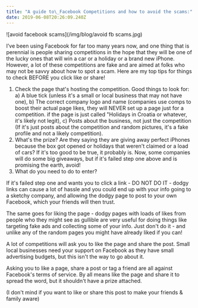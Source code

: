 ```yaml
---
title: "A guide to\_Facebook Competitions and how to avoid the scams:"
date: 2019-06-08T20:26:09.240Z
---
```

![avoid facebook scams](/img/blog/avoid fb scams.jpg)

I’ve been using Facebook for far too many years now, and one thing that is perennial is people sharing competitions in the hope that they will be one of the lucky ones that will win a car or a holiday or a brand new iPhone. However, a lot of these competitions are fake and are aimed at folks who may not be savvy about how to spot a scam. Here are my top tips for things to check BEFORE you click like or share!

1. Check the page that's hosting the competition. Good things to look for:
   a) A blue tick (unless it's a small or local business that may not have one),
   b) The correct company logo and name (companies use comps to boost their actual page likes, they will NEVER set up a page just for a competition. if the page is just called "Holidays in Croatia or whatever, it's likely not legit),
   c) Posts about the business, not just the competition (If it's just posts about the competition and random pictures, it's a fake profile and not a likely competition).
2. What's the prize? Are they saying they are giving away perfect iPhones because the box got opened or holidays that weren't claimed or a load of cars? If it's too good to be true, it probably is. Now, some companies will do some big giveaways, but if it's failed step one above and is promising the earth, avoid!
3. What do you need to do to enter?

If it's failed step one and wants you to click a link - DO NOT DO IT - dodgy links can cause a lot of hassle and you could end up with your info going to a sketchy company, and allowing the dodgy page to post to your own Facebook, which your friends will then trust.

The same goes for liking the page - dodgy pages with loads of likes from people who they might see as gullible are very useful for doing things like targeting fake ads and collecting some of your info. Just don't do it - and unlike any of the random pages you might have already liked if you can!

A lot of competitions will ask you to like the page and share the post. Small local businesses need your support on Facebook as they have small advertising budgets, but this isn't the way to go about it.

Asking you to like a page, share a post or tag a friend are all against Facebook's terms of service. By all means like the page and share it to spread the word, but it shouldn't have a prize attached.

\(I don't mind if you want to like or share this post to make your friends & family aware)
